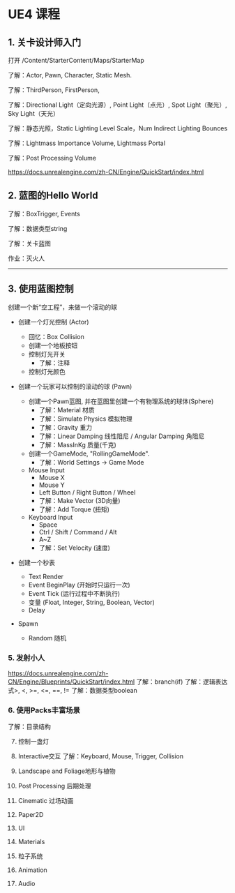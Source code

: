 # UE4 课程

## 1.	关卡设计师入门

打开 /Content/StarterContent/Maps/StarterMap

了解：Actor, Pawn, Character, Static Mesh.

了解：ThirdPerson, FirstPerson, 

了解：Directional Light（定向光源）, Point Light（点光）, Spot Light（聚光）, Sky Light（天光）

了解：静态光照，Static Lighting Level Scale，Num Indirect Lighting Bounces

了解：Lightmass Importance Volume, Lightmass Portal

了解：Post Processing Volume

https://docs.unrealengine.com/zh-CN/Engine/QuickStart/index.html


## 2.	蓝图的Hello World

了解：BoxTrigger, Events

了解：数据类型string

了解：关卡蓝图

作业：灭火人

--------------------------

## 3.	使用蓝图控制

创建一个新“空工程”，来做一个滚动的球

* 创建一个灯光控制 (Actor)
  * 回忆：Box Collision
  * 创建一个地板按钮
  * 控制灯光开关
    * 了解：注释
  * 控制灯光颜色

* 创建一个玩家可以控制的滚动的球 (Pawn)
  * 创建一个Pawn蓝图, 并在蓝图里创建一个有物理系统的球体(Sphere)
    * 了解：Material 材质
    * 了解：Simulate Physics 模拟物理
    * 了解：Gravity 重力
    * 了解：Linear Damping 线性阻尼 / Angular Damping 角阻尼
    * 了解：MassInKg 质量(千克)
  * 创建一个GameMode, "RollingGameMode".
    * 了解：World Settings -> Game Mode
  * Mouse Input
    * Mouse X
    * Mouse Y
    * Left Button / Right Button / Wheel
    * 了解：Make Vector (3D向量)
    * 了解：Add Torque (扭矩)
  * Keyboard Input 
    * Space
    * Ctrl / Shift / Command / Alt
    * A~Z
    * 了解：Set Velocity (速度)
 
* 创建一个秒表
  * Text Render
  * Event BeginPlay (开始时只运行一次)
  * Event Tick (运行过程中不断执行)
  * 变量 (Float, Integer, String, Boolean, Vector)
  * Delay

* Spawn
  * Random 随机


### 5.	发射小人
https://docs.unrealengine.com/zh-CN/Engine/Blueprints/QuickStart/index.html
了解：branch(if)
了解：逻辑表达式>, <, >=, <=, ==, != 
了解：数据类型boolean

### 6.	使用Packs丰富场景
了解：目录结构




7.	控制一盏灯




8.	Interactive交互
了解：Keyboard, Mouse, Trigger, Collision




9.	Landscape and Foliage地形与植物




10.	Post Processing 后期处理

11.	Cinematic 过场动画




12.	Paper2D

13.	UI

14.	Materials

15.	粒子系统

16.	Animation

17.	Audio
